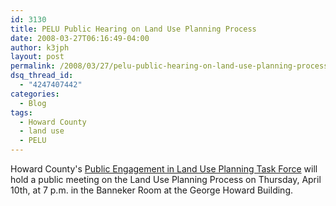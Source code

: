 ```yaml
---
id: 3130
title: PELU Public Hearing on Land Use Planning Process
date: 2008-03-27T06:16:49-04:00
author: k3jph
layout: post
permalink: /2008/03/27/pelu-public-hearing-on-land-use-planning-process/
dsq_thread_id:
  - "4247407442"
categories:
  - Blog
tags:
  - Howard County
  - land use
  - PELU
---
```


Howard County's [Public Engagement in Land Use Planning Task Force](http://www.co.ho.md.us/CountyCouncil/CC_PELU.htm) will hold a public meeting on the Land Use Planning Process on Thursday, April 10th, at 7 p.m. in the Banneker Room at the George Howard Building.
